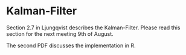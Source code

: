 # Kalman-Filter

Section 2.7 in Ljungqvist describes the Kalman-Filter. 
Please read this section for the next meeting 9th of August.

The second PDF discusses the implementation in R.

